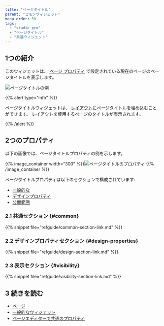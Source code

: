```yaml
---
title: "ページタイトル"
parent: "コモンウィジェット"
menu_order: 50
tags:
  - "studio pro"
  - "ページタイトル"
  - "共通ウィジェット"
---
```


## 1つの紹介

このウィジェットは、 [ページ プロパティ](page-properties#title) で設定されている現在のページのページタイトルを表示します。

![ページタイトルの例](attachments/common-widgets/page-title-example.png)

{{% alert type="info" %}}

ページタイトルウィジェットは、 [レイアウト](layout)にページタイトルを埋め込むことができます。 レイアウトを使用するページのタイトルが表示されます。

{{% /alert %}}

## 2つのプロパティ

以下の画像では、ページタイトルプロパティの例を示します。

{{% image_container width="300" %}}![ページタイトルのプロパティ](attachments/common-widgets/page-title-properties.png)
{{% /image_container %}}

ページタイトルプロパティは以下のセクションで構成されています:

* [一般的な](#common)
* [デザインプロパティ](#design-properties)
* [公開範囲](#visibility)

### 2.1 共通セクション {#common}

{{% snippet file="refguide/common-section-link.md" %}}

### 2.2 デザインプロパティセクション {#design-properties}

{{% snippet file="refguide/design-section-link.md" %}}

### 2.3 表示セクション {#visibility}

{{% snippet file="refguide/visibility-section-link.md" %}}

## 3 続きを読む

* [ページ](page)
* [一般的なウィジェット](コモンウィジェット)
* [ページエディターで共通のプロパティ](common-widget-properties)